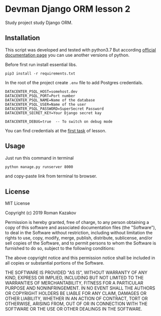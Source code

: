 # Devman Django ORM lesson 2

Study project study Django ORM.

## Installation

This script was developed and tested with python3.7 
But according [official documentation page](https://docs.djangoproject.com/en/3.0/faq/install/#faq-python-version-support) 
you can use another versions of python.

Before first run install essential libs.

`pip3 install -r requirements.txt`

In the root of the project create `.env` file to add Postgres credentials.

```.env
DATACENTER_PSQL_HOST=somehost.dev
DATACENTER_PSQL_PORT=Port number
DATACENTER_PSQL_NAME=Name of the database
DATACENTER_PSQL_USER=Name of the user
DATACENTER_PSQL_PASSWORD=SuperSecret Password
DATACENTER_SECRET_KEY=Your Django secret kay

DATACENTER_DEBUG=true  -- To switch on debug mode
```

You can find credentials at the [first task](https://dvmn.org/modules/django-orm/lesson/watching-storage/#1) of lesson.

## Usage

Just run this command in terminal
```bash
python manage.py runserver 8000
```
and copy-paste link from terminal to browser.

## License

MIT License

Copyright (c) 2019 Roman Kazakov

Permission is hereby granted, free of charge, to any person obtaining a copy
of this software and associated documentation files (the "Software"), to deal
in the Software without restriction, including without limitation the rights
to use, copy, modify, merge, publish, distribute, sublicense, and/or sell
copies of the Software, and to permit persons to whom the Software is
furnished to do so, subject to the following conditions:

The above copyright notice and this permission notice shall be included in all
copies or substantial portions of the Software.

THE SOFTWARE IS PROVIDED "AS IS", WITHOUT WARRANTY OF ANY KIND, EXPRESS OR
IMPLIED, INCLUDING BUT NOT LIMITED TO THE WARRANTIES OF MERCHANTABILITY,
FITNESS FOR A PARTICULAR PURPOSE AND NONINFRINGEMENT. IN NO EVENT SHALL THE
AUTHORS OR COPYRIGHT HOLDERS BE LIABLE FOR ANY CLAIM, DAMAGES OR OTHER
LIABILITY, WHETHER IN AN ACTION OF CONTRACT, TORT OR OTHERWISE, ARISING FROM,
OUT OF OR IN CONNECTION WITH THE SOFTWARE OR THE USE OR OTHER DEALINGS IN THE
SOFTWARE.